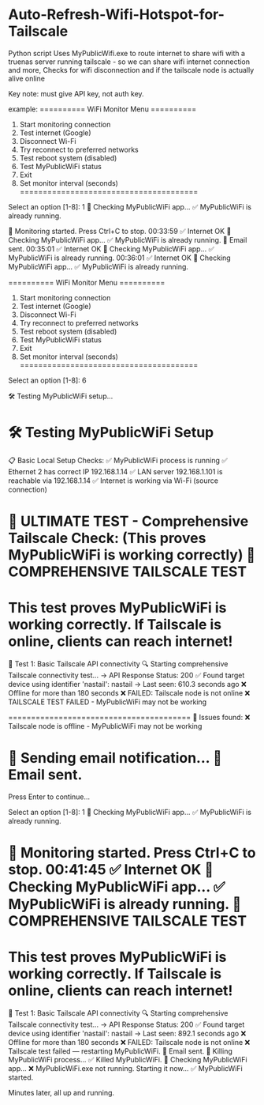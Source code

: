 # Auto-Refresh-Wifi-Hotspot-for-Tailscale
Python script
Uses MyPublicWifi.exe to route internet to share wifi with a truenas server running tailscale - so we can share wifi internet connection and more, Checks for wifi disconnection and if the tailscale node is actually alive online

Key note: must give API key, not auth key.


example:
========== WiFi Monitor Menu ==========
1. Start monitoring connection
2. Test internet (Google)
3. Disconnect Wi-Fi
4. Try reconnect to preferred networks
5. Test reboot system (disabled)
6. Test MyPublicWiFi status
7. Exit
8. Set monitor interval (seconds)
=======================================

Select an option [1-8]: 1
🚀 Checking MyPublicWiFi app...
✅ MyPublicWiFi is already running.

🚀 Monitoring started. Press Ctrl+C to stop.
00:33:59 ✅ Internet OK
🚀 Checking MyPublicWiFi app...
✅ MyPublicWiFi is already running.
📧 Email sent.
00:35:01 ✅ Internet OK
🚀 Checking MyPublicWiFi app...
✅ MyPublicWiFi is already running.
00:36:01 ✅ Internet OK
🚀 Checking MyPublicWiFi app...
✅ MyPublicWiFi is already running.

========== WiFi Monitor Menu ==========
1. Start monitoring connection
2. Test internet (Google)
3. Disconnect Wi-Fi
4. Try reconnect to preferred networks
5. Test reboot system (disabled)
6. Test MyPublicWiFi status
7. Exit
8. Set monitor interval (seconds)
=======================================

Select an option [1-8]: 6

🛠 Testing MyPublicWiFi setup...

🛠 Testing MyPublicWiFi Setup
========================================

📋 Basic Local Setup Checks:
✅ MyPublicWiFi process is running
✅ Ethernet 2 has correct IP 192.168.1.14
✅ LAN server 192.168.1.101 is reachable via 192.168.1.14
✅ Internet is working via Wi-Fi (source connection)

🎯 ULTIMATE TEST - Comprehensive Tailscale Check:
(This proves MyPublicWiFi is working correctly)
🚀 COMPREHENSIVE TAILSCALE TEST
==================================================
This test proves MyPublicWiFi is working correctly.
If Tailscale is online, clients can reach internet!
==================================================

🔧 Test 1: Basic Tailscale API connectivity
🔍 Starting comprehensive Tailscale connectivity test...
   → API Response Status: 200
✅ Found target device using identifier 'nastail': nastail
   → Last seen: 610.3 seconds ago
❌ Offline for more than 180 seconds
❌ FAILED: Tailscale node is not online
❌ TAILSCALE TEST FAILED - MyPublicWiFi may not be working

========================================
🛑 Issues found:
   ❌ Tailscale node is offline - MyPublicWiFi may not be working

📧 Sending email notification...
📧 Email sent.
========================================

Press Enter to continue...

Select an option [1-8]: 1
🚀 Checking MyPublicWiFi app...
✅ MyPublicWiFi is already running.

🚀 Monitoring started. Press Ctrl+C to stop.
00:41:45 ✅ Internet OK
🚀 Checking MyPublicWiFi app...
✅ MyPublicWiFi is already running.
🚀 COMPREHENSIVE TAILSCALE TEST
==================================================
This test proves MyPublicWiFi is working correctly.
If Tailscale is online, clients can reach internet!
==================================================

🔧 Test 1: Basic Tailscale API connectivity
🔍 Starting comprehensive Tailscale connectivity test...
   → API Response Status: 200
✅ Found target device using identifier 'nastail': nastail
   → Last seen: 892.1 seconds ago
❌ Offline for more than 180 seconds
❌ FAILED: Tailscale node is not online
❌ Tailscale test failed — restarting MyPublicWiFi.
📧 Email sent.
🛑 Killing MyPublicWiFi process...
✅ Killed MyPublicWiFi.
🚀 Checking MyPublicWiFi app...
❌ MyPublicWiFi.exe not running. Starting it now...
✅ MyPublicWiFi started.

Minutes later, all up and running.


